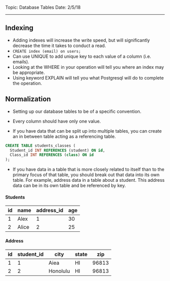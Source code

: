 Topic: Database Tables
Date: 2/5/18
***

## Indexing
- Adding indexes will increase the write speed, but will significantly decrease the time it takes to conduct a read.
- `CREATE index (email) on users;`
- Can use UNIQUE to add unique key to each value of a column (i.e. emails).
- Looking at the WHERE in your operation will tell you where an index may be appropriate.
- Using keyword EXPLAIN will tell you what Postgresql will do to complete the operation. 


## Normalization
- Setting up our database tables to be of a specific convention.
- Every column should have only one value.

- If you have data that can be split up into multiple tables, you can create an in between table acting as a referencing table.
```sql
CREATE TABLE students_classes (
  Student_id INT REFERENCES (student) ON id,
  Class_id INT REFERENCES (class) ON id
);
```

- If you have data in a table that is more closely related to itself than to the primary focus of that table, you should break out that data into its own table. For example, address data in a table about a student. This address data can be in its own table and be referenced by key.

#### Students
| id | name | address_id | age |
|----|------|------------|-----|
| 1 | Alex | 1 | 30 |
| 2 | Alice | 2 | 25 |

#### Address
| id | student_id | city | state | zip |
|----|------------|------|-------|-----|
| 1 | 1 | Aiea | HI | 96813 |
| 2 | 2 | Honolulu | HI | 96813 |